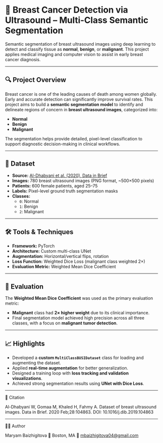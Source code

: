 # 🧠 Breast Cancer Detection via Ultrasound – Multi-Class Semantic Segmentation

Semantic segmentation of breast ultrasound images using deep learning to detect and classify tissue as **normal**, **benign**, or **malignant**. This project applies medical imaging and computer vision to assist in early breast cancer diagnosis.

---

## 🔍 Project Overview

Breast cancer is one of the leading causes of death among women globally. Early and accurate detection can significantly improve survival rates. This project aims to build a **semantic segmentation model** to identify and delineate regions of concern in **breast ultrasound images**, categorized into:

- **Normal**
- **Benign**
- **Malignant**

The segmentation helps provide detailed, pixel-level classification to support diagnostic decision-making in clinical workflows.

---

## 🧪 Dataset

- **Source:** [Al-Dhabyani et al. (2020), Data in Brief](https://doi.org/10.1016/j.dib.2019.104863)
- **Images:** 780 breast ultrasound images (PNG format, ~500×500 pixels)
- **Patients:** 600 female patients, aged 25–75
- **Labels:** Pixel-level ground truth segmentation masks
- **Classes:**  
  - `0`: Normal  
  - `1`: Benign  
  - `2`: Malignant

---

## 🛠️ Tools & Techniques

- **Framework:** PyTorch  
- **Architecture:** Custom multi-class UNet  
- **Augmentation:** Horizontal/vertical flips, rotation  
- **Loss Function:** Weighted Dice Loss (malignant class weighted 2×)  
- **Evaluation Metric:** Weighted Mean Dice Coefficient

---

## 🎯 Evaluation

The **Weighted Mean Dice Coefficient** was used as the primary evaluation metric:

- **Malignant** class had **2× higher weight** due to its clinical importance.
- Final segmentation model achieved high precision across all three classes, with a focus on **malignant tumor detection**.

---

## 📈 Highlights

- Developed a **custom `MultiClassBUSIDataset`** class for loading and augmenting the dataset.
- Applied **real-time augmentation** for better generalization.
- Designed a training loop with **loss tracking and validation visualizations**.
- Achieved strong segmentation results using **UNet with Dice Loss**.

---

🔗 Citation

Al-Dhabyani W, Gomaa M, Khaled H, Fahmy A.
Dataset of breast ultrasound images.
Data in Brief. 2020 Feb;28:104863.
DOI: 10.1016/j.dib.2019.104863

---
👩‍💻 Author

Maryam Baizhigitova
📍 Boston, MA
📧 mbaizhigitova04@gmail.com
